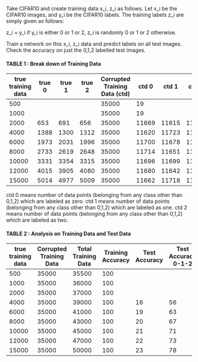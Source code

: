 
Take CIFAR10 and create training data x_i, z_i as follows. Let x_i be the CIFAR10 images, and y_i be the CIFAR10 labels. The training labels z_i are simply given as follows:

z_i = y_i if y_i is either 0 or 1 or 2, z_i is randomly 0 or 1 or 2 otherwise.

Train a network on this x_i, z_i data and predict labels on all test images. Check the accuracy on just the 0,1,2 labelled test images.

#### TABLE 1 : Break down of Training Data 

|true training data  | true 0 | true 1 | true 2 | Corrupted Training Data (ctd) | ctd 0 | ctd 1 | ctd 2| 
|--------------------|--------|--------|--------|-------------------------------|-------|-------|------|
| 500                |        |   |   |                   35000  | 19     |        |   |
| 1000               |        |   |   |                 35000  | 19     |        | |
| 2000               | 653    | 691    | 656     | 35000                        | 11669 | 11615 | 11716|
| 4000               | 1388   | 1300   | 1312    | 35000                        | 11620 | 11723 | 11657| 
| 6000               | 1973   | 2031   | 1996    | 35000                        | 11700 | 11678 | 11622|
| 8000               | 2733   | 2619   | 2648    | 35000                        | 11714 | 11651 | 11635|  
| 10000              | 3331   | 3354   | 3315    | 35000                        | 11696 | 11699 | 11605|
| 12000              | 4015   | 3905   | 4080    | 35000                        | 11680 | 11642 | 11678|
| 15000              | 5014   | 4977   | 5009    | 35000                        | 11662 | 11718 | 11620|

ctd 0 means number of data points (belonging from any class other than 0,1,2) which are labeled as zero.
ctd 1 means number of data points (belonging from any class other than 0,1,2) which are labeled as one.
ctd 2 means number of data points (belonging from any class other than 0,1,2) which are labeled as two.

#### TABLE 2 : Analysis on Training Data and Test Data

|true training data  | Corrupted Training Data | Total Training Data | Training Accuracy | Test Accuracy | Test Accuracy 0-1-2 | 
|--------------------| ----------------------- | ------------------- | ----------------- |---------------|---------------------|
| 500                | 35000                   | 35500               | 100               |               |   | 
| 1000               | 35000                   | 36000               | 100               |               |   | 
| 2000               | 35000                   | 37000               | 100               |               |   | 
| 4000               | 35000                   | 39000               | 100               | 16            | 56                  | 
| 6000               | 35000                   | 41000               | 100               | 19            | 63                  | 
| 8000               | 35000                   | 43000               | 100               | 20            | 67                  |
| 10000              | 35000                   | 45000               | 100               | 21            | 71                  |
| 12000              | 35000                   | 47000               | 100               | 22            | 73                  | 
| 15000              | 35000                   | 50000               | 100               | 23            | 78                  |
